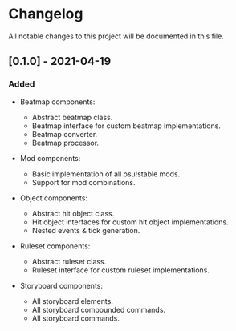 # Changelog

All notable changes to this project will be documented in this file.

## [0.1.0] - 2021-04-19

### Added

- Beatmap components:
  - Abstract beatmap class.
  - Beatmap interface for custom beatmap implementations.
  - Beatmap converter.
  - Beatmap processor.

- Mod components:
  - Basic implementation of all osu!stable mods.
  - Support for mod combinations.

- Object components:
  - Abstract hit object class.
  - Hit object interfaces for custom hit object implementations.
  - Nested events & tick generation.

- Ruleset components:
  - Abstract ruleset class.
  - Ruleset interface for custom ruleset implementations.

- Storyboard components:
  - All storyboard elements.
  - All storyboard compounded commands.
  - All storyboard commands.
